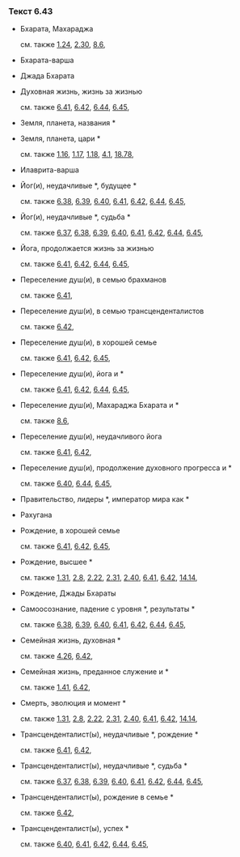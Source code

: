 ### Текст 6.43
	
- Бхарата, Махараджа

	см. также  [1.24](../01/0124.md),  [2.30](../02/0230.md),  [8.6](../08/0806.md), 
	
- Бхарата-варша

	
- Джада Бхарата

	
- Духовная жизнь, жизнь за жизнью

	см. также  [6.41](../06/0641.md),  [6.42](../06/0642.md),  [6.44](../06/0644.md),  [6.45](../06/0645.md), 
	
- Земля, планета, названия *

	
- Земля, планета, цари *

	см. также  [1.16](../01/0116.md),  [1.17](../01/0117.md),  [1.18](../01/0118.md),  [4.1](../04/0401.md),  [18.78](../18/1878.md), 
	
- Илаврита-варша

	
- Йог(и), неудачливые *, будущее *

	см. также  [6.38](../06/0638.md),  [6.39](../06/0639.md),  [6.40](../06/0640.md),  [6.41](../06/0641.md),  [6.42](../06/0642.md),  [6.44](../06/0644.md),  [6.45](../06/0645.md), 
	
- Йог(и), неудачливые *, судьба *

	см. также  [6.37](../06/0637.md),  [6.38](../06/0638.md),  [6.39](../06/0639.md),  [6.40](../06/0640.md),  [6.41](../06/0641.md),  [6.42](../06/0642.md),  [6.44](../06/0644.md),  [6.45](../06/0645.md), 
	
- Йога, продолжается жизнь за жизнью

	см. также  [6.41](../06/0641.md),  [6.42](../06/0642.md),  [6.44](../06/0644.md),  [6.45](../06/0645.md), 
	
- Переселение душ(и), в семью брахманов

	см. также  [6.41](../06/0641.md), 
	
- Переселение душ(и), в семью трансценденталистов

	см. также  [6.42](../06/0642.md), 
	
- Переселение душ(и), в хорошей семье

	см. также  [6.41](../06/0641.md),  [6.42](../06/0642.md),  [6.45](../06/0645.md), 
	
- Переселение душ(и), йога и *

	см. также  [6.41](../06/0641.md),  [6.42](../06/0642.md),  [6.44](../06/0644.md),  [6.45](../06/0645.md), 
	
- Переселение душ(и), Махараджа Бхарата и *

	см. также  [8.6](../08/0806.md), 
	
- Переселение душ(и), неудачливого йога

	см. также  [6.41](../06/0641.md),  [6.42](../06/0642.md), 
	
- Переселение душ(и), продолжение духовного прогресса и *

	см. также  [6.40](../06/0640.md),  [6.44](../06/0644.md),  [6.45](../06/0645.md), 
	
- Правительство, лидеры *, император мира как *

	
- Рахугана

	
- Рождение, в хорошей семье

	см. также  [6.41](../06/0641.md),  [6.42](../06/0642.md),  [6.45](../06/0645.md), 
	
- Рождение, высшее *

	см. также  [1.31](../01/0131.md),  [2.8](../02/0208.md),  [2.22](../02/0222.md),  [2.31](../02/0231.md),  [2.40](../02/0240.md),  [6.41](../06/0641.md),  [6.42](../06/0642.md),  [14.14](../14/1414.md), 
	
- Рождение, Джады Бхараты

	
- Самоосознание, падение с уровня *, результаты *

	см. также  [6.38](../06/0638.md),  [6.39](../06/0639.md),  [6.40](../06/0640.md),  [6.41](../06/0641.md),  [6.42](../06/0642.md),  [6.44](../06/0644.md),  [6.45](../06/0645.md), 
	
- Семейная жизнь, духовная *

	см. также  [4.26](../04/0426.md),  [6.42](../06/0642.md), 
	
- Семейная жизнь, преданное служение и *

	см. также  [1.41](../01/0141.md),  [6.42](../06/0642.md), 
	
- Смерть, эволюция и момент *

	см. также  [1.31](../01/0131.md),  [2.8](../02/0208.md),  [2.22](../02/0222.md),  [2.31](../02/0231.md),  [2.40](../02/0240.md),  [6.41](../06/0641.md),  [6.42](../06/0642.md),  [14.14](../14/1414.md), 
	
- Трансценденталист(ы), неудачливые *, рождение *

	см. также  [6.41](../06/0641.md),  [6.42](../06/0642.md), 
	
- Трансценденталист(ы), неудачливые *, судьба *

	см. также  [6.37](../06/0637.md),  [6.38](../06/0638.md),  [6.39](../06/0639.md),  [6.40](../06/0640.md),  [6.41](../06/0641.md),  [6.42](../06/0642.md),  [6.44](../06/0644.md),  [6.45](../06/0645.md), 
	
- Трансценденталист(ы), рождение в семье *

	см. также  [6.42](../06/0642.md), 
	
- Трансценденталист(ы), успех *

	см. также  [6.40](../06/0640.md),  [6.41](../06/0641.md),  [6.42](../06/0642.md),  [6.44](../06/0644.md),  [6.45](../06/0645.md), 
